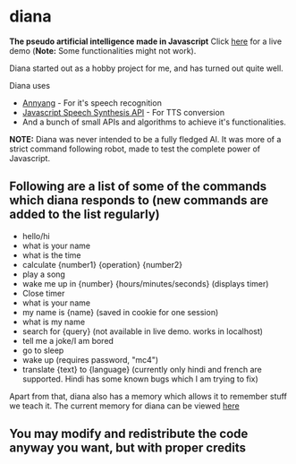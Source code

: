 # diana
__The pseudo artificial intelligence made in Javascript__
Click [here](http://dbater.net/projects/diana/) for a live demo (__Note:__ Some functionalities might not work).

Diana started out as a hobby project for me, and has turned out quite well.

Diana uses 
- [Annyang](https://www.talater.com/annyang/) - For it's speech recognition
- [Javascript Speech Synthesis API](https://developers.google.com/web/updates/2014/01/Web-apps-that-talk-Introduction-to-the-Speech-Synthesis-API) - For TTS conversion
- And a bunch of small APIs and algorithms to achieve it's functionalities.

__NOTE:__ Diana was never intended to be a fully fledged AI. It was more of a strict command following robot, made to test the complete power of Javascript.

## Following are a list of some of the commands which diana responds to (new commands are added to the list regularly)

- hello/hi
- what is your name
- what is the time
- calculate {number1} {operation} {number2}
- play a song
- wake me up in {number} {hours/minutes/seconds} (displays timer)
- Close timer
- what is your name
- my name is {name} (saved in cookie for one session)
- what is my name
- search for {query} (not available in live demo. works in localhost)
- tell me a joke/I am bored
- go to sleep
- wake up (requires password, "mc4")
- translate {text} to {language} (currently only hindi and french are supported. Hindi has some known bugs which I am trying to fix)


Apart from that, diana also has a memory which allows it to remember stuff we teach it. The current memory for diana can be viewed [here](http://dbater.net/projects/diana/memory.txt)

## You may modify and redistribute the code anyway you want, but with proper credits
